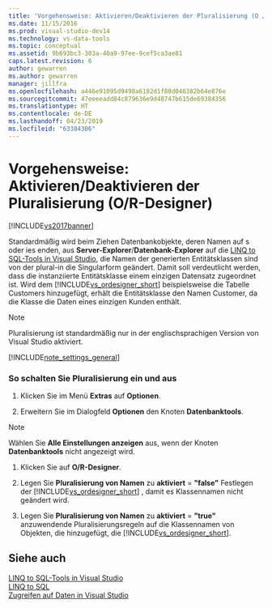 ```yaml
---
title: 'Vorgehensweise: Aktivieren/Deaktivieren der Pluralisierung (O / R Designer) | Microsoft-Dokumentation'
ms.date: 11/15/2016
ms.prod: visual-studio-dev14
ms.technology: vs-data-tools
ms.topic: conceptual
ms.assetid: 9b693bc3-303a-40a9-97ee-9cef5ca3ae81
caps.latest.revision: 6
author: gewarren
ms.author: gewarren
manager: jillfra
ms.openlocfilehash: a446e91095d9498a6182d1f80d046382b64e876e
ms.sourcegitcommit: 47eeeeadd84c879636e9d48747b615de69384356
ms.translationtype: HT
ms.contentlocale: de-DE
ms.lasthandoff: 04/23/2019
ms.locfileid: "63384306"
---
```

# <a name="how-to-turn-pluralization-on-and-off-or-designer"></a>Vorgehensweise: Aktivieren/Deaktivieren der Pluralisierung (O/R-Designer)
[!INCLUDE[vs2017banner](../includes/vs2017banner.md)]

Standardmäßig wird beim Ziehen Datenbankobjekte, deren Namen auf s oder ies enden, aus **Server-Explorer**/**Datenbank-Explorer** auf die [LINQ to SQL-Tools in Visual Studio](../data-tools/linq-to-sql-tools-in-visual-studio2.md), die Namen der generierten Entitätsklassen sind von der plural-in die Singularform geändert. Damit soll verdeutlicht werden, dass die instanziierte Entitätsklasse einem einzigen Datensatz zugeordnet ist. Wird dem [!INCLUDE[vs_ordesigner_short](../includes/vs-ordesigner-short-md.md)] beispielsweise die Tabelle Customers hinzugefügt, erhält die Entitätsklasse den Namen Customer, da die Klasse die Daten eines einzigen Kunden enthält.  
  
> [!NOTE]
> Pluralisierung ist standardmäßig nur in der englischsprachigen Version von Visual Studio aktiviert.  
  
 [!INCLUDE[note_settings_general](../includes/note-settings-general-md.md)]  
  
### <a name="to-turn-pluralization-on-and-off"></a>So schalten Sie Pluralisierung ein und aus  
  
1. Klicken Sie im Menü **Extras** auf **Optionen**.  
  
2. Erweitern Sie im Dialogfeld **Optionen** den Knoten **Datenbanktools**.  
  
> [!NOTE]
> Wählen Sie **Alle Einstellungen anzeigen** aus, wenn der Knoten **Datenbanktools** nicht angezeigt wird.  
  
1. Klicken Sie auf **O/R-Designer**.  
  
2. Legen Sie **Pluralisierung von Namen** zu **aktiviert** = **"false"** Festlegen der [!INCLUDE[vs_ordesigner_short](../includes/vs-ordesigner-short-md.md)] , damit es Klassennamen nicht geändert wird.  
  
3. Legen Sie **Pluralisierung von Namen** zu **aktiviert** = **"true"** anzuwendende Pluralisierungsregeln auf die Klassennamen von Objekten, die hinzugefügt, die [!INCLUDE[vs_ordesigner_short](../includes/vs-ordesigner-short-md.md)].  
  
## <a name="see-also"></a>Siehe auch  
 [LINQ to SQL-Tools in Visual Studio](../data-tools/linq-to-sql-tools-in-visual-studio2.md)   
 [LINQ to SQL](http://msdn.microsoft.com/library/73d13345-eece-471a-af40-4cc7a2f11655)   
 [Zugreifen auf Daten in Visual Studio](../data-tools/accessing-data-in-visual-studio.md)
